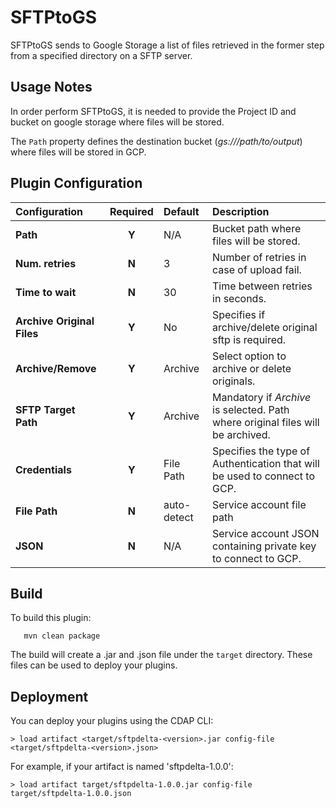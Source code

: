 SFTPtoGS
=========

SFTPtoGS sends to Google Storage a list of files retrieved in the former step from a specified directory on a SFTP server.


Usage Notes
-----------
In order perform SFTPtoGS, it is needed to provide the Project ID and bucket on google storage where files will be stored.

The `Path` property defines the destination bucket (*gs://<bucket>/path/to/output*) where files will be stored in GCP.


Plugin Configuration
--------------------

| Configuration | Required | Default | Description |
| :------------ | :------: | :----- | :---------- |
| **Path** | **Y** | N/A | Bucket path where files will be stored.|
| **Num. retries** | **N** | 3 | Number of retries in case of upload fail.|
| **Time to wait** | **N** | 30 | Time between retries in seconds.|
| **Archive Original Files** | **Y** | No | Specifies if archive/delete original sftp is required.|
| **Archive/Remove** | **Y** | Archive | Select option to archive or delete originals.|
| **SFTP Target Path** | **Y** | Archive | Mandatory if *Archive* is selected. Path where original files will be archived.|
| **Credentials** | **Y** | File Path | Specifies the type of Authentication that will be used to connect to GCP.|
| **File Path**| **N** | auto-detect | Service account file path |
| **JSON** | **N** | N/A | Service account JSON containing private key to connect to GCP.|

Build
-----
To build this plugin:

```
   mvn clean package
```

The build will create a .jar and .json file under the ``target`` directory.
These files can be used to deploy your plugins.

Deployment
----------
You can deploy your plugins using the CDAP CLI:

    > load artifact <target/sftpdelta-<version>.jar config-file <target/sftpdelta-<version>.json>

For example, if your artifact is named 'sftpdelta-1.0.0':

    > load artifact target/sftpdelta-1.0.0.jar config-file target/sftpdelta-1.0.0.json
